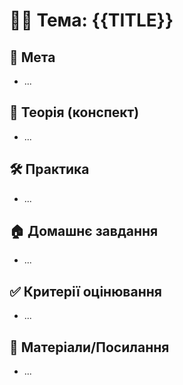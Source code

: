# 🧑‍🏫 Тема: {{TITLE}}

## 🎯 Мета
- ...

## 📖 Теорія (конспект)
- ...

## 🛠 Практика
- ...

## 🏠 Домашнє завдання
- ...

## ✅ Критерії оцінювання
- ...

## 📎 Матеріали/Посилання
- ...
